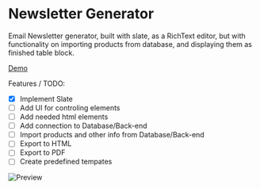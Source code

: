 # Newsletter Generator

Email Newsletter generator, built with slate, as a RichText editor, but with functionality on importing products from database, and displaying them as finished table block.

[Demo](https://email-newsletter-generator.herokuapp.com/)

Features / TODO:

- [x] Implement Slate
- [ ] Add UI for controling elements
- [ ] Add needed html elements
- [ ] Add connection to Database/Back-end
- [ ] Import products and other info from Database/Back-end
- [ ] Export to HTML
- [ ] Export to PDF
- [ ] Create predefined tempates

![Preview](https://i.ibb.co/ctJVQVm/email-newsletter-generator-herokuapp-com.png "Preview")
